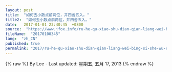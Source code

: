 ```yaml
---
layout: post
title:  "如何去小数点前两位，并四舍五入。"
title2:  "如何去小数点前两位，并四舍五入。"
date:   2017-01-01 23:40:45  +0800
source:  "https://www.jfox.info/ru-he-qu-xiao-shu-dian-qian-liang-wei-bing-si-she-wu-ru.html"
fileName:  "20170100345"
lang:  "zh_CN"
published: true
permalink: "2017/ru-he-qu-xiao-shu-dian-qian-liang-wei-bing-si-she-wu-ru.html"
---
```

{% raw %}
By Lee - Last updated: 星期五, 五月 17, 2013
{% endraw %}